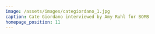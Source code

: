 ```yaml
---
image: /assets/images/categiordano_1.jpg
caption: Cate Giordano interviewed by Amy Ruhl for BOMB
homepage_position: 11
---
```


